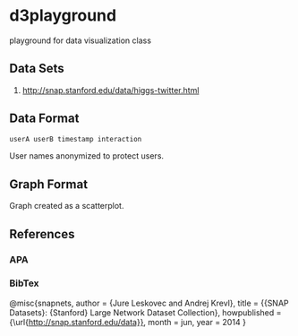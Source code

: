 # d3playground
playground for data visualization class

## Data Sets

1. http://snap.stanford.edu/data/higgs-twitter.html

## Data Format

````sh
userA userB timestamp interaction
````

User names anonymized to protect users.


## Graph Format

Graph created as a scatterplot.

## References

### APA


### BibTex

@misc{snapnets,
  author       = {Jure Leskovec and Andrej Krevl},
  title        = {{SNAP Datasets}: {Stanford} Large Network Dataset Collection},
  howpublished = {\url{http://snap.stanford.edu/data}},
  month        = jun,
  year         = 2014
}
